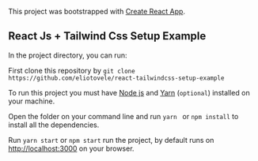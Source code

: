 This project was bootstrapped with [Create React App](https://github.com/facebook/create-react-app).

## React Js + Tailwind Css Setup Example

In the project directory, you can run:

First clone this repository by `git clone https://github.com/eliotovele/react-tailwindcss-setup-example`

To run this project you must have  [Node js](http://nodejs.org) and [Yarn](https://yarnpkg.com/) (`optional`) installed on your machine.

Open the folder on your command line and run `yarn ` or `npm install` to install all the dependencies.

Run `yarn start` or `npm start` run the project, by default runs on [http://localhost:3000](http://localhost:3000) on your browser. 



